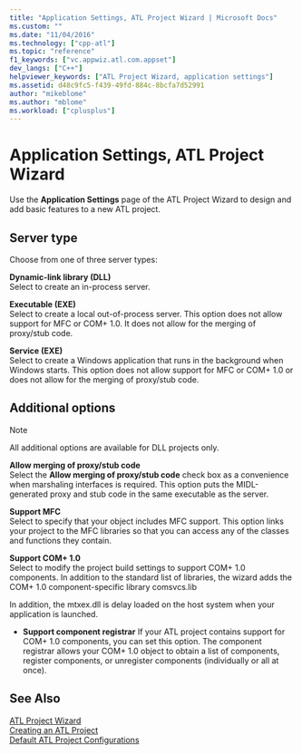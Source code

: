 ```yaml
---
title: "Application Settings, ATL Project Wizard | Microsoft Docs"
ms.custom: ""
ms.date: "11/04/2016"
ms.technology: ["cpp-atl"]
ms.topic: "reference"
f1_keywords: ["vc.appwiz.atl.com.appset"]
dev_langs: ["C++"]
helpviewer_keywords: ["ATL Project Wizard, application settings"]
ms.assetid: d48c9fc5-f439-49fd-884c-8bcfa7d52991
author: "mikeblome"
ms.author: "mblome"
ms.workload: ["cplusplus"]
---
```

# Application Settings, ATL Project Wizard

Use the **Application Settings** page of the ATL Project Wizard to design and add basic features to a new ATL project.

## Server type

Choose from one of three server types:

**Dynamic-link library (DLL)**  
Select to create an in-process server.

**Executable (EXE)**  
Select to create a local out-of-process server. This option does not allow support for MFC or COM+ 1.0. It does not allow for the merging of proxy/stub code.

**Service (EXE)**  
Select to create a Windows application that runs in the background when Windows starts. This option does not allow support for MFC or COM+ 1.0 or does not allow for the merging of proxy/stub code.

## Additional options

> [!NOTE]
>  All additional options are available for DLL projects only.

**Allow merging of proxy/stub code**  
Select the **Allow merging of proxy/stub code** check box as a convenience when marshaling interfaces is required. This option puts the MIDL-generated proxy and stub code in the same executable as the server.

**Support MFC**  
Select to specify that your object includes MFC support. This option links your project to the MFC libraries so that you can access any of the classes and functions they contain.

**Support COM+ 1.0**  
Select to modify the project build settings to support COM+ 1.0 components. In addition to the standard list of libraries, the wizard adds the COM+ 1.0 component-specific library comsvcs.lib

In addition, the mtxex.dll is delay loaded on the host system when your application is launched.

- **Support component registrar** If your ATL project contains support for COM+ 1.0 components, you can set this option. The component registrar allows your COM+ 1.0 object to obtain a list of components, register components, or unregister components (individually or all at once).

## See Also

[ATL Project Wizard](../../atl/reference/atl-project-wizard.md)   
[Creating an ATL Project](../../atl/reference/creating-an-atl-project.md)   
[Default ATL Project Configurations](../../atl/reference/default-atl-project-configurations.md)

